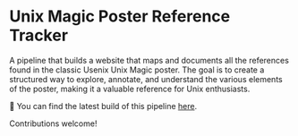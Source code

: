 # Unix Magic Poster Reference Tracker

A pipeline that builds a website that maps and documents all the references
found in the classic Usenix Unix Magic poster. The goal is to create a
structured way to explore, annotate, and understand the various elements of the
poster, making it a valuable reference for Unix enthusiasts.

🔗 You can find the latest build of this pipeline [here](https://drio.github.io/unixmagic/).

Contributions welcome!

